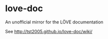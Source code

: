# love-doc
An unofficial mirror for the LÖVE documentation

See http://tst2005.github.io/love-doc/wiki/
